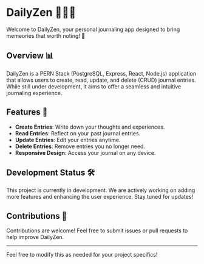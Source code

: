 # DailyZen 🧘‍♂📝

Welcome to DailyZen, your personal journaling app designed to bring memeories that worth noting! 🚀

## Overview 📊

DailyZen is a PERN Stack (PostgreSQL, Express, React, Node.js) application that allows users to create, read, update, and delete (CRUD) journal entries. While still under development, it aims to offer a seamless and intuitive journaling experience.

## Features 🌟

- **Create Entries**: Write down your thoughts and experiences.
- **Read Entries**: Reflect on your past journal entries.
- **Update Entries**: Edit your entries anytime.
- **Delete Entries**: Remove entries you no longer need.
- **Responsive Design**: Access your journal on any device.

## Development Status 🛠️

This project is currently in development. We are actively working on adding more features and enhancing the user experience. Stay tuned for updates!

## Contributions 🤝

Contributions are welcome! Feel free to submit issues or pull requests to help improve DailyZen.

---

Feel free to modify this as needed for your project specifics!
